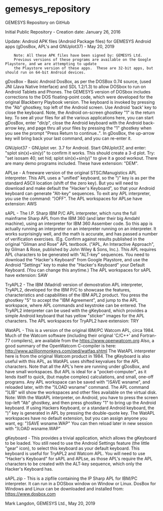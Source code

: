 # gemesys_repository
GEMESYS Repository on GitHub

Initial Public Repository - Creation date: January 26, 2016

Update: Android APK files (Android Package files) for GEMESYS Android apps (gDosBox, APL's and GNUplot37)  - May 20, 2019

        Note: All these APK files have been signed by: GEMESYS Ltd.
        Previous versions of these programs are available on the Google Playstore, and we are attempting to update
        the Playstore version of these apps.  These are 32-bit apps, but should run on 64-bit Android devices.

 gDosBox -   Basic Android DosBox, as per the DOSBox 0.74 source, (used JNI (Java Native Interface) and SDL 1.2/1.3)
             to allow DOSbox to run on Android Tablets and Phones.  The GEMESYS version of DOSbox includes corrections to
             the DOS floating-point code, which were developed for the original Blackberry Playbook version.  The keyboard
             is invoked by pressing the "Ab" ghostkey, top left of the Android screen.  Use Android 'back' key to close
             the keyboard.  Note, the Android on-screen ghostkey "1" is the return key.  To see all your files for all 
             the various applications here, you can start gDosBox, enter "dir/p", close the Android keyboard with the
             Android back-arrow key, and page thru all your files by pressing the "1" ghostkey when you see the prompt
             "Press Return to continue..".   In gDosBox, the up-arrow key will bring back your last command, and you 
             can re-enter it.
           
 GNUplot37 - GNUplot ver. 3.7 for Android.  Start GNUplot37, and enter: "splot sin(x)+sin(y)"  to confirm it works. This
             should create a 3-d plot.  Try: "set isosam 40; set hid; splot sin(x)+sin(y)" to give it a good workout.
             There are many demo programs included.  These have extension: "DEM".
             
 APLse     - A freeware version of the original STSC/Manugistics APL interpreter.  This APL uses a "unified" keyboard,
             so the ")" key is as per the standard ASCII location (shift of the zero key).  But you will need to download
             and make default the "Hacker's Keyboard", so that your Android keyboard can generate "Alt-key" sequences.
             To exit any APL interpreter, you use the command: ")OFF".  The APL workspaces for APLse have extension: AWS
 
 sAPL      - The I.P. Sharp IBM P/C APL interpreter, which runs the full mainframe Sharp APL from the IBM 360 (and later
             their big Amdahl machine), using an interpreter for IBM 360 Assember code.  So this app is actually running
             an interpreter on an interpreter running on an interpreter.  It works surprisingly well, and the math is 
             accurate, and has passed a number of verification exercises. (Eg. Confirm against results published in the
             original "Gilman and Rose" APL textbook. ("APL, An Interactive Approach", by Gilman & Rose, published by 
             John Wiley & Sons, Inc.).  This APL requires APL characters to be generated with "ALT-key" sequences. You 
             need to download the "Hacker's Keyboard" from Google Playstore, and use the Android "Settings" key to make
             the "Hacker's Keyboard" your Default Keyboard. (You can change this anytime.)
             The APL workspaces for sAPL have extension: SAW
             
 TryAPL2   - The IBM (Madrid) version of demostration APL interpreter, TryAPL2, developed for the IBM P/C to showcase
             the features, characteristics and capabilities of the IBM APL2 product.  You press the ghostkey "5" to 
             accept the "IBM Agreement", and jump to the APL workspace, where APL commands and keystroke can be entered.
             The TryAPL2 interpreter can be used with the gKeyboard, which provides a simple Android keyboard that 
             has yellow "sticker" images for the APL characters.   The APL workspaces for TryAPL2 have extension: TRY
             
 WatAPL    - This is a version of the original IBM/PC Watcom APL, circa 1984.  Much of the Watcom software (including
             their original 'C/C++' and Fortran-77 compilers), are available from the https://www.openwatcom.org 
             Also, a good summary of the OpenWatcom C-compiler is here: http://www.azillionmonkeys.com/qed/watfaq.shtml 
             The WatAPL interpreter here is from the original Watcom product in 1984.  The gKeyboard is also useful
             with this APL, as WatAPL uses shifted keyvalues for the APL characters.  Note that all the APL's here are
             running under gDosBox, and have small workspaces.  But APL is ideal for a "pocket-computer", as it lends 
             itself to quick, (but maybe complex) calculations, and small, one-off programs.  Any APL workspace can be
             saved with ")SAVE wsname", and reloaded later, with the ")LOAD wsname" command.  The APL command ")LIB"
             will show the workspaces and other files available on the virtual disk.  Note: With the WatAPL interpreter,
             on Android, you have to press the screen top-left "Ab" ghostkey, and then press ghostkey "1" to bring up 
             the Android keyboard.  If using Hackers Keyboard, or a standard Android keyboard, the ")" key is generated
             in APL by pressing the double-quote key.  The WatAPL workspaces have no default extension, but you can 
             assign anyone you want, eg: ")SAVE wsname.WAP" You can then reload later in new session with ")LOAD wsname.WAP"

gKeyboard  - This provides a trivial application, which allows the gKeyboard to be loaded. You still need to use the
             Android Settings feature (the little "gear" icon), to select this keyboard as your default keyboard.  This
             keyboard is useful for TryAPL2 and Watcom APL.  You will need to use "Hacker's Keyboard" for sAPL and APLse,
             as those APL's require the APL characters to be created with the ALT-key sequence, which only the Hacker's
             Keyboard has.

sAPL.zip   - This is a zipfile containing the IP Sharp APL for IBM/PC interpreter.  It can run in a DOSbox window on
             Window or Linux.  DosBox for Windows and Linux can be downloaded and installed from: https://www.dosbox.com 

Mark Langdon, GEMESYS Ltd., May 20, 2019
